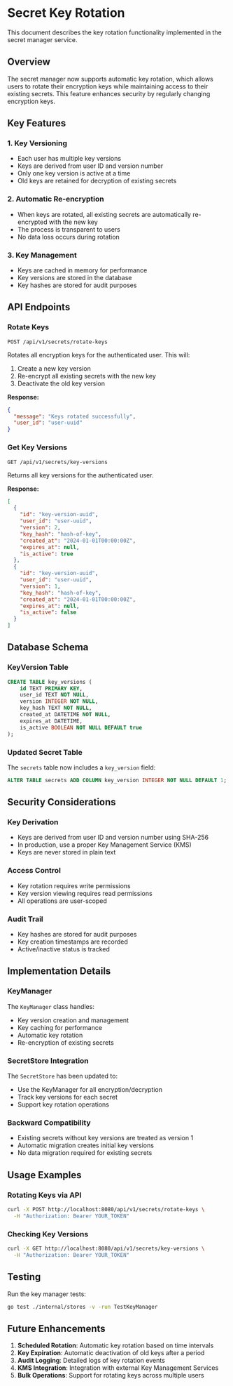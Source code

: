 # Secret Key Rotation

This document describes the key rotation functionality implemented in the secret manager service.

## Overview

The secret manager now supports automatic key rotation, which allows users to rotate their encryption keys while maintaining access to their existing secrets. This feature enhances security by regularly changing encryption keys.

## Key Features

### 1. Key Versioning

- Each user has multiple key versions
- Keys are derived from user ID and version number
- Only one key version is active at a time
- Old keys are retained for decryption of existing secrets

### 2. Automatic Re-encryption

- When keys are rotated, all existing secrets are automatically re-encrypted with the new key
- The process is transparent to users
- No data loss occurs during rotation

### 3. Key Management

- Keys are cached in memory for performance
- Key versions are stored in the database
- Key hashes are stored for audit purposes

## API Endpoints

### Rotate Keys

```
POST /api/v1/secrets/rotate-keys
```

Rotates all encryption keys for the authenticated user. This will:

1. Create a new key version
2. Re-encrypt all existing secrets with the new key
3. Deactivate the old key version

**Response:**

```json
{
  "message": "Keys rotated successfully",
  "user_id": "user-uuid"
}
```

### Get Key Versions

```
GET /api/v1/secrets/key-versions
```

Returns all key versions for the authenticated user.

**Response:**

```json
[
  {
    "id": "key-version-uuid",
    "user_id": "user-uuid",
    "version": 2,
    "key_hash": "hash-of-key",
    "created_at": "2024-01-01T00:00:00Z",
    "expires_at": null,
    "is_active": true
  },
  {
    "id": "key-version-uuid",
    "user_id": "user-uuid",
    "version": 1,
    "key_hash": "hash-of-key",
    "created_at": "2024-01-01T00:00:00Z",
    "expires_at": null,
    "is_active": false
  }
]
```

## Database Schema

### KeyVersion Table

```sql
CREATE TABLE key_versions (
    id TEXT PRIMARY KEY,
    user_id TEXT NOT NULL,
    version INTEGER NOT NULL,
    key_hash TEXT NOT NULL,
    created_at DATETIME NOT NULL,
    expires_at DATETIME,
    is_active BOOLEAN NOT NULL DEFAULT true
);
```

### Updated Secret Table

The `secrets` table now includes a `key_version` field:

```sql
ALTER TABLE secrets ADD COLUMN key_version INTEGER NOT NULL DEFAULT 1;
```

## Security Considerations

### Key Derivation

- Keys are derived from user ID and version number using SHA-256
- In production, use a proper Key Management Service (KMS)
- Keys are never stored in plain text

### Access Control

- Key rotation requires write permissions
- Key version viewing requires read permissions
- All operations are user-scoped

### Audit Trail

- Key hashes are stored for audit purposes
- Key creation timestamps are recorded
- Active/inactive status is tracked

## Implementation Details

### KeyManager

The `KeyManager` class handles:

- Key version creation and management
- Key caching for performance
- Automatic key rotation
- Re-encryption of existing secrets

### SecretStore Integration

The `SecretStore` has been updated to:

- Use the KeyManager for all encryption/decryption
- Track key versions for each secret
- Support key rotation operations

### Backward Compatibility

- Existing secrets without key versions are treated as version 1
- Automatic migration creates initial key versions
- No data migration required for existing secrets

## Usage Examples

### Rotating Keys via API

```bash
curl -X POST http://localhost:8080/api/v1/secrets/rotate-keys \
  -H "Authorization: Bearer YOUR_TOKEN"
```

### Checking Key Versions

```bash
curl -X GET http://localhost:8080/api/v1/secrets/key-versions \
  -H "Authorization: Bearer YOUR_TOKEN"
```

## Testing

Run the key manager tests:

```bash
go test ./internal/stores -v -run TestKeyManager
```

## Future Enhancements

1. **Scheduled Rotation**: Automatic key rotation based on time intervals
2. **Key Expiration**: Automatic deactivation of old keys after a period
3. **Audit Logging**: Detailed logs of key rotation events
4. **KMS Integration**: Integration with external Key Management Services
5. **Bulk Operations**: Support for rotating keys across multiple users
